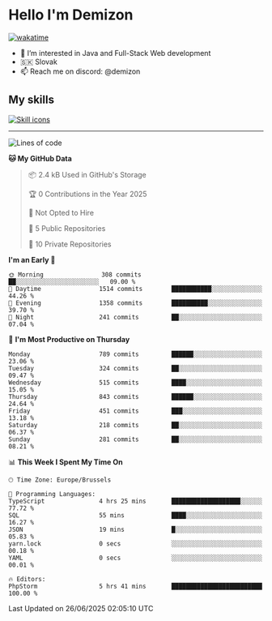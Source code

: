 # Hello I'm Demizon
[![wakatime](https://wakatime.com/badge/user/6ad1949f-d6d7-44f9-9eee-c35e54cc499b.svg)](https://wakatime.com/@6ad1949f-d6d7-44f9-9eee-c35e54cc499b)
- 👀 I’m interested in Java and Full-Stack Web development
- 🇸🇰 Slovak
- 📫 Reach me on discord: @demizon

## My skills
[![Skill icons](https://skillicons.dev/icons?i=java,js,ts,html,css,react,nextjs,tailwind,supabase,py,git,docker,linux,mysql,postgres,mongo&theme=dark)](https://github.com/Demizon3433)

---

<!--START_SECTION:waka-->
![Lines of code](https://img.shields.io/badge/From%20Hello%20World%20I%27ve%20Written-1.1%20million%20lines%20of%20code-blue)

**🐱 My GitHub Data** 

> 📦 2.4 kB Used in GitHub's Storage 
 > 
> 🏆 0 Contributions in the Year 2025
 > 
> 🚫 Not Opted to Hire
 > 
> 📜 5 Public Repositories 
 > 
> 🔑 10 Private Repositories 
 > 
**I'm an Early 🐤** 

```text
🌞 Morning                308 commits         ██░░░░░░░░░░░░░░░░░░░░░░░   09.00 % 
🌆 Daytime                1514 commits        ███████████░░░░░░░░░░░░░░   44.26 % 
🌃 Evening                1358 commits        ██████████░░░░░░░░░░░░░░░   39.70 % 
🌙 Night                  241 commits         ██░░░░░░░░░░░░░░░░░░░░░░░   07.04 % 
```
📅 **I'm Most Productive on Thursday** 

```text
Monday                   789 commits         ██████░░░░░░░░░░░░░░░░░░░   23.06 % 
Tuesday                  324 commits         ██░░░░░░░░░░░░░░░░░░░░░░░   09.47 % 
Wednesday                515 commits         ████░░░░░░░░░░░░░░░░░░░░░   15.05 % 
Thursday                 843 commits         ██████░░░░░░░░░░░░░░░░░░░   24.64 % 
Friday                   451 commits         ███░░░░░░░░░░░░░░░░░░░░░░   13.18 % 
Saturday                 218 commits         ██░░░░░░░░░░░░░░░░░░░░░░░   06.37 % 
Sunday                   281 commits         ██░░░░░░░░░░░░░░░░░░░░░░░   08.21 % 
```


📊 **This Week I Spent My Time On** 

```text
🕑︎ Time Zone: Europe/Brussels

💬 Programming Languages: 
TypeScript               4 hrs 25 mins       ███████████████████░░░░░░   77.72 % 
SQL                      55 mins             ████░░░░░░░░░░░░░░░░░░░░░   16.27 % 
JSON                     19 mins             █░░░░░░░░░░░░░░░░░░░░░░░░   05.83 % 
yarn.lock                0 secs              ░░░░░░░░░░░░░░░░░░░░░░░░░   00.18 % 
YAML                     0 secs              ░░░░░░░░░░░░░░░░░░░░░░░░░   00.01 % 

🔥 Editors: 
PhpStorm                 5 hrs 41 mins       █████████████████████████   100.00 % 
```


 Last Updated on 26/06/2025 02:05:10 UTC
<!--END_SECTION:waka-->

